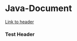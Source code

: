 # Java-Document

<a href="#testheader">Link to header</a>















































<h3 id="testhead">Test Header</h3>

